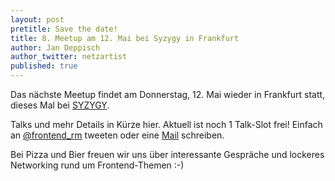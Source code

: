 ```yaml
---
layout: post
pretitle: Save the date!
title: 8. Meetup am 12. Mai bei Syzygy in Frankfurt
author: Jan Deppisch
author_twitter: netzartist
published: true
---
```


Das nächste Meetup findet am Donnerstag, 12. Mai wieder in Frankfurt statt, dieses Mal bei [SYZYGY](http://www.syzygy.de/innenleben/syzygy-frankfurt-neues-office).

Talks und mehr Details in Kürze hier. Aktuell ist noch 1 Talk-Slot frei! Einfach an [@frontend_rm](http://twitter.com/frontend_rm) tweeten oder eine [Mail](mailto:info@frontend-rheinmain.de) schreiben.

Bei Pizza und Bier freuen wir uns über interessante Gespräche und lockeres Networking rund um Frontend-Themen :-)

